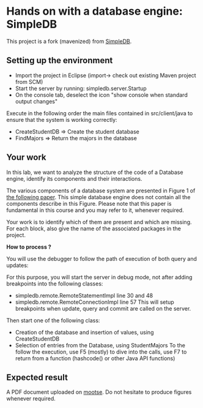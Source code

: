 # Hands on with a database engine: SimpleDB 

This project is a fork (mavenized) from [SimpleDB](http://www.cs.bc.edu/~sciore/simpledb/intro.html).

## Setting up the environment

 * Import the project in Eclipse (import-> check out existing Maven project from SCM)
 * Start the server by running: simpledb.server.Startup 
 * On the console tab, deselect the icon "show console when standard output changes"
 
Execute in the following order the main files contained in src/client/java to ensure that the system is working correctly:

 * CreateStudentDB => Create the student database
 * FindMajors => Return the majors in the database 

## Your work
 
In this lab, we want to analyze the structure of the code of a Database engine, identify its components and their interactions.
 
The various components of a database system are presented in Figure 1 of [the following paper](http://db.cs.berkeley.edu/papers/fntdb07-architecture.pdf). This simple database engine does not contain all the components describe in this Figure. Please note that this paper is fundamental in this course and you may refer to it, whenever required.
 
Your work is to identify which of them are present and which are missing. For each block, also give the name of the associated packages in the project.
 
 **How to process ?**
 
You will use the debugger to follow the path of execution of both query and updates:

For this purpose, you will start the server in debug mode, not after adding breakpoints into the following classes:
* simpledb.remote.RemoteStatementImpl  line 30 and 48
* simpledb.remote.RemoteConnectionImpl line 57
This will setup breakpoints when update, query and commit are called on the server. 

Then start one of the following class:
* Creation of the database and insertion of values, using CreateStudentDB
* Selection of entries from the Database, using StudentMajors
To the follow the execution, use F5 (mostly) to dive into the calls, use F7 to return from a function (hashcode() or other Java API functions)

## Expected result

A PDF document uploaded on [mootse](https://mootse.telecom-st-etienne.fr/mod/assign/view.php?id=10364). Do not hesitate to produce figures whenever required.

